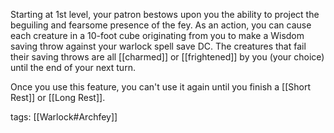 Starting at 1st level, your patron bestows upon you the ability to project the beguiling and fearsome presence of the fey. As an action, you can cause each creature in a 10-foot cube originating from you to make a Wisdom saving throw against your warlock spell save DC. The creatures that fail their saving throws are all [[charmed]] or [[frightened]] by you (your choice) until the end of your next turn.

Once you use this feature, you can't use it again until you finish a [[Short Rest]] or [[Long Rest]].

tags: [[Warlock#Archfey]]